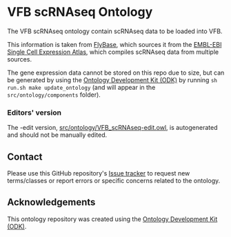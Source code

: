# VFB scRNAseq Ontology

The VFB scRNAseq ontology contain scRNAseq data to be loaded into VFB.

This information is taken from [FlyBase](https://flybase.org/), which sources it from the [EMBL-EBI Single Cell Expression Atlas](https://www.ebi.ac.uk/gxa/sc/home), which compiles scRNAseq data from multiple sources.

The gene expression data cannot be stored on this repo due to size, but can be generated by using the [Ontology Development Kit (ODK)](https://github.com/INCATools/ontology-development-kit) by running `sh run.sh make update_ontology` (and will appear in the `src/ontology/components` folder).

### Editors' version

The -edit version, [src/ontology/VFB_scRNAseq-edit.owl](src/ontology/VFB_scRNAseq-edit.owl), is autogenerated and should not be manually edited.

## Contact

Please use this GitHub repository's [Issue tracker](https://github.com/VirtualFlyBrain/vfb-scRNAseq-ontology/issues) to request new terms/classes or report errors or specific concerns related to the ontology.

## Acknowledgements

This ontology repository was created using the [Ontology Development Kit (ODK)](https://github.com/INCATools/ontology-development-kit).